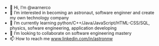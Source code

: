 - 👋 Hi, I’m @warnerco
- 👀 I’m interested in becoming an astronaut, software enginner and create my own technology company 
- 🌱 I’m currently learning python/C++/Java/JavaScript/HTML-CSS/SQL, physics, sofware engineering, application developing
- 💞️ I’m looking to collaborate on software engineering mastery
- 📫 How to reach me www.linkedin.com/in/astronnw

<!---
warnerco/warnerco is a ✨ special ✨ repository because its `README.md` (this file) appears on your GitHub profile.
You can click the Preview link to take a look at your changes.
--->
